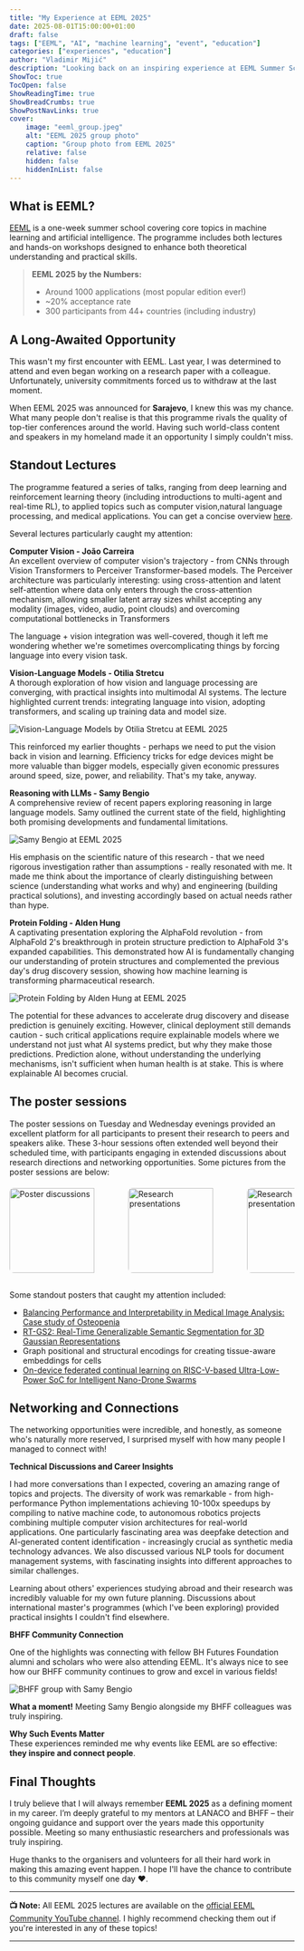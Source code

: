 ```yaml
---
title: "My Experience at EEML 2025"
date: 2025-08-01T15:00:00+01:00
draft: false
tags: ["EEML", "AI", "machine learning", "event", "education"]
categories: ["experiences", "education"]
author: "Vladimir Mijić"
description: "Looking back on an inspiring experience at EEML Summer School 2025"
ShowToc: true
TocOpen: false
ShowReadingTime: true
ShowBreadCrumbs: true
ShowPostNavLinks: true
cover:
    image: "eeml_group.jpeg"
    alt: "EEML 2025 group photo"
    caption: "Group photo from EEML 2025"
    relative: false
    hidden: false
    hiddenInList: false
---
```


## What is EEML?

[EEML](https://www.eeml.eu/) is a one-week summer school covering core topics in machine learning and artificial intelligence. The programme includes both lectures and hands-on workshops designed to enhance both theoretical understanding and practical skills.

> **EEML 2025 by the Numbers:**
> - Around 1000 applications (most popular edition ever!)
> - ~20% acceptance rate
> - 300 participants from 44+ countries (including industry)

## A Long-Awaited Opportunity

This wasn't my first encounter with EEML. Last year, I was determined to attend and even began working on a research paper with a colleague. Unfortunately, university commitments forced us to withdraw at the last moment.

When EEML 2025 was announced for **Sarajevo**, I knew this was my chance. What many people don't realise is that this programme rivals the quality of top-tier conferences around the world. Having such world-class content and speakers in my homeland made it an opportunity I simply couldn't miss.


## Standout Lectures

The programme featured a series of talks, ranging from deep learning and reinforcement learning theory (including introductions to multi-agent and real-time RL), to applied topics such as computer vision,natural language processing, and medical applications. You can get a concise overview [here](https://www.eeml.eu/program). 

Several lectures particularly caught my attention:

**Computer Vision - João Carreira**  
An excellent overview of computer vision's trajectory - from CNNs through Vision Transformers to Perceiver Transformer-based models. The Perceiver architecture was particularly interesting: using cross-attention and latent self-attention where data only enters through the cross-attention mechanism, allowing smaller latent array sizes whilst accepting any modality (images, video, audio, point clouds) and overcoming computational bottlenecks in Transformers

The language + vision integration was well-covered, though it left me wondering whether we're sometimes overcomplicating things by forcing language into every vision task.

**Vision-Language Models - Otilia Stretcu**  
A thorough exploration of how vision and language processing are converging, with practical insights into multimodal AI systems. The lecture highlighted current trends: integrating language into vision, adopting transformers, and scaling up training data and model size.

![Vision-Language Models by Otilia Stretcu at EEML 2025](eeml_vlms.jpeg "Vision-Language Models by Otilia Stretcu at EEML 2025")

This reinforced my earlier thoughts - perhaps we need to put the vision back in vision and learning. Efficiency tricks for edge devices might be more valuable than bigger models, especially given economic pressures around speed, size, power, and reliability. That's my take, anyway.


**Reasoning with LLMs - Samy Bengio**  
A comprehensive review of recent papers exploring reasoning in large language models. Samy outlined the current state of the field, highlighting both promising developments and fundamental limitations.

![Samy Bengio at EEML 2025](eeml_reasoning.jpg "Reasoning with LLMs by Samy Bengio at EEML 2025")

His emphasis on the scientific nature of this research - that we need rigorous investigation rather than assumptions - really resonated with me. It made me think about the importance of clearly distinguishing between science (understanding what works and why) and engineering (building practical solutions), and investing accordingly based on actual needs rather than hype.

**Protein Folding - Alden Hung**  
A captivating presentation exploring the AlphaFold revolution - from AlphaFold 2's breakthrough in protein structure prediction to AlphaFold 3's expanded capabilities. This demonstrated how AI is fundamentally changing our understanding of protein structures and complemented the previous day's drug discovery session, showing how machine learning is transforming pharmaceutical research.

![Protein Folding by Alden Hung at EEML 2025](eeml_protein_folding.jpg "Protein Folding by Alden Hung at EEML 2025")

The potential for these advances to accelerate drug discovery and disease prediction is genuinely exciting. However, clinical deployment still demands caution - such critical applications require explainable models where we understand not just what AI systems predict, but why they make those predictions. Prediction alone, without understanding the underlying mechanisms, isn't sufficient when human health is at stake. This is where explainable AI becomes crucial.

## The poster sessions
The poster sessions on Tuesday and Wednesday evenings provided an excellent platform for all participants to present their research to peers and speakers alike. These 3-hour sessions often extended well beyond their scheduled time, with participants engaging in extended discussions about research directions and networking opportunities. Some pictures from the poster sessions are below:

<div style="display: flex; gap: 10px; margin: 20px 0; overflow-x: auto; padding-bottom: 10px; scrollbar-width: thin;">
  <a href="eeml_posters_0.jpg" target="_blank">
    <img src="eeml_posters_0.jpg" alt="Poster discussions" style="min-width: 200px; height: 150px; object-fit: cover; border-radius: 8px; flex-shrink: 0; cursor: pointer; transition: all 0.3s ease;" onmouseover="this.style.transform='scale(1.05)'; this.style.boxShadow='0 4px 8px rgba(0,0,0,0.2)'" onmouseout="this.style.transform='scale(1)'; this.style.boxShadow='none'">
  </a>
    <a href="eeml_posters_4.jpg" target="_blank">
    <img src="eeml_posters_4.jpg" alt="Research presentations" style="min-width: 200px; height: 150px; object-fit: cover; border-radius: 8px; flex-shrink: 0; cursor: pointer; transition: all 0.3s ease;" onmouseover="this.style.transform='scale(1.05)'; this.style.boxShadow='0 4px 8px rgba(0,0,0,0.2)'" onmouseout="this.style.transform='scale(1)'; this.style.boxShadow='none'">
  </a>
  <a href="eeml_posters_1.jpg" target="_blank">
    <img src="eeml_posters_1.jpg" alt="Research presentations" style="min-width: 200px; height: 150px; object-fit: cover; border-radius: 8px; flex-shrink: 0; cursor: pointer; transition: all 0.3s ease;" onmouseover="this.style.transform='scale(1.05)'; this.style.boxShadow='0 4px 8px rgba(0,0,0,0.2)'" onmouseout="this.style.transform='scale(1)'; this.style.boxShadow='none'">
  </a>
  <a href="eeml_posters_2.jpeg" target="_blank">
    <img src="eeml_posters_2.jpeg" alt="Evening networking" style="min-width: 200px; height: 150px; object-fit: cover; border-radius: 8px; flex-shrink: 0; cursor: pointer; transition: all 0.3s ease;" onmouseover="this.style.transform='scale(1.05)'; this.style.boxShadow='0 4px 8px rgba(0,0,0,0.2)'" onmouseout="this.style.transform='scale(1)'; this.style.boxShadow='none'">
  </a>
  <a href="eeml_posters_3.jpeg" target="_blank">
    <img src="eeml_posters_3.jpeg" alt="Late night research talks" style="min-width: 200px; height: 150px; object-fit: cover; border-radius: 8px; flex-shrink: 0; cursor: pointer; transition: all 0.3s ease;" onmouseover="this.style.transform='scale(1.05)'; this.style.boxShadow='0 4px 8px rgba(0,0,0,0.2)'" onmouseout="this.style.transform='scale(1)'; this.style.boxShadow='none'">
  </a>
</div>


Some standout posters that caught my attention included:
- [Balancing Performance and Interpretability in Medical Image Analysis: Case study of Osteopenia](https://pubmed.ncbi.nlm.nih.gov/39020155/)
- [RT-GS2: Real-Time Generalizable Semantic Segmentation for 3D Gaussian Representations](https://arxiv.org/abs/2405.18033)
- Graph positional and structural encodings for creating tissue-aware embeddings for cells 
- [On-device federated continual learning on RISC-V-based Ultra-Low-Power SoC for Intelligent Nano-Drone Swarms](https://www.arxiv.org/abs/2503.17436)


## Networking and Connections

The networking opportunities were incredible, and honestly, as someone who's naturally more reserved, I surprised myself with how many people I managed to connect with!

**Technical Discussions and Career Insights** 

I had more conversations than I expected, covering an amazing range of topics and projects. The diversity of work was remarkable - from high-performance Python implementations achieving 10-100x speedups by compiling to native machine code, to autonomous robotics projects combining multiple computer vision architectures for real-world applications. One particularly fascinating area was deepfake detection and AI-generated content identification - increasingly crucial as synthetic media technology advances. We also discussed various NLP tools for document management systems, with fascinating insights into different approaches to similar challenges.

Learning about others' experiences studying abroad and their research was incredibly valuable for my own future planning. Discussions about international master's programmes (which I've been exploring) provided practical insights I couldn't find elsewhere.

**BHFF Community Connection**  

One of the highlights was connecting with fellow BH Futures Foundation alumni and scholars who were also attending EEML. It's always nice to see how our BHFF community continues to grow and excel in various fields!

![BHFF group with Samy Bengio](eeml_bhff_samy.jpg "BH Futures Foundation alumni and scholars with Samy Bengio at EEML 2025")

**What a moment!** Meeting Samy Bengio alongside my BHFF colleagues was truly inspiring.

**Why Such Events Matter**  
These experiences reminded me why events like EEML are so effective: **they inspire and connect people**.

## Final Thoughts

I truly believe that I will always remember **EEML 2025** as a defining moment in my career. I’m deeply grateful to my mentors at LANACO and BHFF – their ongoing guidance and support over the years made this opportunity possible. Meeting so many enthusiastic researchers and professionals was truly inspiring.

Huge thanks to the organisers and volunteers for all their hard work in making this amazing event happen. I hope I'll have the chance to contribute to this community myself one day ❤️.

---

**📺 Note:** All EEML 2025 lectures are available on the [official EEML Community YouTube channel](https://www.youtube.com/@eemlcommunity3531). I highly recommend checking them out if you're interested in any of these topics!

---
